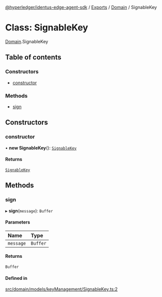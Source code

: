 [@hyperledger/identus-edge-agent-sdk](../README.md) / [Exports](../modules.md) / [Domain](../modules/Domain.md) / SignableKey

# Class: SignableKey

[Domain](../modules/Domain.md).SignableKey

## Table of contents

### Constructors

- [constructor](Domain.SignableKey.md#constructor)

### Methods

- [sign](Domain.SignableKey.md#sign)

## Constructors

### constructor

• **new SignableKey**(): [`SignableKey`](Domain.SignableKey.md)

#### Returns

[`SignableKey`](Domain.SignableKey.md)

## Methods

### sign

▸ **sign**(`message`): `Buffer`

#### Parameters

| Name | Type |
| :------ | :------ |
| `message` | `Buffer` |

#### Returns

`Buffer`

#### Defined in

[src/domain/models/keyManagement/SignableKey.ts:2](https://github.com/hyperledger/identus-edge-agent-sdk-ts/blob/b1a74ed6fd4a9050ce3bb69d50435414a88a059a/src/domain/models/keyManagement/SignableKey.ts#L2)

